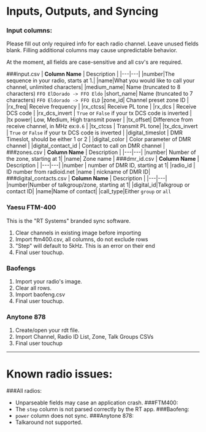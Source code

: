 # Inputs, Outputs, and Syncing

### Input columns:
Please fill out only required info for each radio channel.
Leave unused fields blank. Filling additional columns may cause
unpredictable behavior.

At the moment, all fields are case-sensitive and all csv's are required.

###input.csv
| **Column Name** | Description |
|---|---|
|number|The sequence in your radio, starts at 1.|
|name|What you would like to call your channel, unlimited characters|
|medium_name| Name (truncated to 8 characters) `FFO ElDorado -> FFO Eldo`
|short_name| Name (truncated to 7 characters) `FFO Eldorado -> FFO ELD`
|zone_id| Channel preset zone ID |
|rx_freq| Receive frequency |
|rx_ctcss| Receive PL tone |
|rx_dcs | Receive DCS code |
|rx_dcs_invert |  `True` or `False` if your tx DCS code is inverted |
|tx power| Low, Medium, High transmit power |
|tx_offset| Difference from receive channel, in MHz ex:`0.6` |
|tx_ctcss | Transmit PL tone|
|tx_dcs_invert | `True` or `False` if your tx DCS code is inverted |
|digital_timeslot | DMR Timeslot, should be either 1 or 2 |
|digital_color | Color parameter of DMR channel |
|digital_contact_id | Contact to call on DMR channel |
###zones.csv
| **Column Name** | Description |
|---|---|
|number| Number of the zone, starting at 1|
|name| Zone name |
###dmr_id.csv
| **Column Name** | Description |
|---|---|
|number | number of DMR ID, starting at 1|
|radio_id | ID number from radioid.net
|name | nickname of DMR ID|
###digital_contacts.csv
| **Column Name** | Description |
|---|---|
|number|Number of talkgroup/zone, starting at 1|
|digital_id|Talkgroup or contact ID|
|name|Name of contact|
|call_type|Either `group` or `all`

### Yaesu FTM-400
This is the "RT Systems" branded sync software.

1. Clear channels in existing image before importing
1. Import ftm400.csv, all columns, do not exclude rows
1. "Step" will default to 5kHz. This is an error on their end
1. Final user touchup.

### Baofengs
1. Import your radio's image.
1. Clear all rows.
1. Import baofeng.csv
1. Final user touchup.

### Anytone 878
1. Create/open your rdt file.
1. Import Channel, Radio ID List, Zone, Talk Groups CSVs
1. Final user touchup

***
# Known radio issues:

###All radios:
* Unparseable fields may case an application crash.
###FTM400: 
* The `step` column is not parsed correctly by the RT app.
###Baofeng:
* `power` column does not sync.
###Anytone 878:
* Talkaround not supported.
